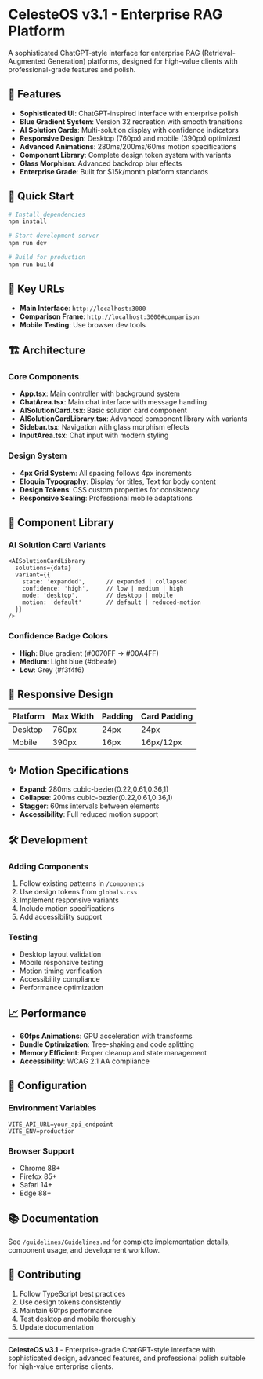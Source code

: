 # CelesteOS v3.1 - Enterprise RAG Platform

A sophisticated ChatGPT-style interface for enterprise RAG (Retrieval-Augmented Generation) platforms, designed for high-value clients with professional-grade features and polish.

## 🌟 Features

- **Sophisticated UI**: ChatGPT-inspired interface with enterprise polish
- **Blue Gradient System**: Version 32 recreation with smooth transitions
- **AI Solution Cards**: Multi-solution display with confidence indicators
- **Responsive Design**: Desktop (760px) and mobile (390px) optimized
- **Advanced Animations**: 280ms/200ms/60ms motion specifications
- **Component Library**: Complete design token system with variants
- **Glass Morphism**: Advanced backdrop blur effects
- **Enterprise Grade**: Built for $15k/month platform standards

## 🚀 Quick Start

```bash
# Install dependencies
npm install

# Start development server
npm run dev

# Build for production
npm run build
```

## 🎯 Key URLs

- **Main Interface**: `http://localhost:3000`
- **Comparison Frame**: `http://localhost:3000#comparison`
- **Mobile Testing**: Use browser dev tools

## 🏗️ Architecture

### Core Components
- **App.tsx**: Main controller with background system
- **ChatArea.tsx**: Main chat interface with message handling
- **AISolutionCard.tsx**: Basic solution card component
- **AISolutionCardLibrary.tsx**: Advanced component library with variants
- **Sidebar.tsx**: Navigation with glass morphism effects
- **InputArea.tsx**: Chat input with modern styling

### Design System
- **4px Grid System**: All spacing follows 4px increments
- **Eloquia Typography**: Display for titles, Text for body content
- **Design Tokens**: CSS custom properties for consistency
- **Responsive Scaling**: Professional mobile adaptations

## 🎨 Component Library

### AI Solution Card Variants
```tsx
<AISolutionCardLibrary
  solutions={data}
  variant={{
    state: 'expanded',      // expanded | collapsed
    confidence: 'high',     // low | medium | high
    mode: 'desktop',        // desktop | mobile
    motion: 'default'       // default | reduced-motion
  }}
/>
```

### Confidence Badge Colors
- **High**: Blue gradient (#0070FF → #00A4FF)
- **Medium**: Light blue (#dbeafe)
- **Low**: Grey (#f3f4f6)

## 📱 Responsive Design

| Platform | Max Width | Padding | Card Padding |
|----------|-----------|---------|--------------|
| Desktop | 760px | 24px | 24px |
| Mobile | 390px | 16px | 16px/12px |

## ✨ Motion Specifications

- **Expand**: 280ms cubic-bezier(0.22,0.61,0.36,1)
- **Collapse**: 200ms cubic-bezier(0.22,0.61,0.36,1)
- **Stagger**: 60ms intervals between elements
- **Accessibility**: Full reduced motion support

## 🛠️ Development

### Adding Components
1. Follow existing patterns in `/components`
2. Use design tokens from `globals.css`
3. Implement responsive variants
4. Include motion specifications
5. Add accessibility support

### Testing
- Desktop layout validation
- Mobile responsive testing
- Motion timing verification
- Accessibility compliance
- Performance optimization

## 📈 Performance

- **60fps Animations**: GPU acceleration with transforms
- **Bundle Optimization**: Tree-shaking and code splitting
- **Memory Efficient**: Proper cleanup and state management
- **Accessibility**: WCAG 2.1 AA compliance

## 🔧 Configuration

### Environment Variables
```env
VITE_API_URL=your_api_endpoint
VITE_ENV=production
```

### Browser Support
- Chrome 88+
- Firefox 85+
- Safari 14+
- Edge 88+

## 📚 Documentation

See `/guidelines/Guidelines.md` for complete implementation details, component usage, and development workflow.

## 🤝 Contributing

1. Follow TypeScript best practices
2. Use design tokens consistently
3. Maintain 60fps performance
4. Test desktop and mobile thoroughly
5. Update documentation

---

**CelesteOS v3.1** - Enterprise-grade ChatGPT-style interface with sophisticated design, advanced features, and professional polish suitable for high-value enterprise clients.